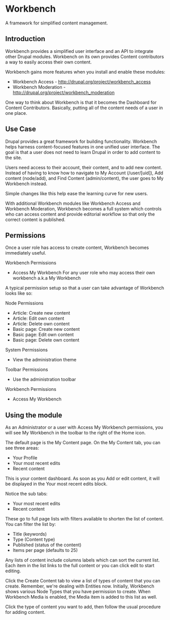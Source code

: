 Workbench
=========

A framework for simplified content management.

Introduction
----

Workbench provides a simplified user interface and an API to integrate other
Drupal modules.  Workbench on its own provides Content contributors a way to
easily access their own content.

Workbench gains more features when you install and enable these modules:

* Workbench Access - http://drupal.org/project/workbench_access
* Workbench Moderation - http://drupal.org/project/workbench_moderation

One way to think about Workbench is that it becomes the Dashboard for Content
Contributors.  Basically, putting all of the content needs of a user in one
place.


Use Case
----
Drupal provides a great framework for building functionality.  Workbench helps
harness content-focused features in one unified user interface.  The goal
is that a user does not need to learn Drupal in order to add content to the
site.

Users need access to their account, their content, and to add new content.
Instead of having to know how to navigate to My Account (/user/[uid]),
Add content (node/add), and Find Content (admin/content), the user goes to
My Workbench instead.

Simple changes like this help ease the learning curve for new users.

With additional Workbench modules like Workbench Access and Workbench
Moderation, Workbench becomes a full system which controls who can access
content and provide editorial workflow so that only the correct content is
published.


Permissions
----

Once a user role has access to create content, Workbench becomes
immediately useful.

Workbench Permissions

* Access My Workbench
  For any user role who may access their own workbench a.k.a My Workbench


A typical permission setup so that a user can take advantage of Workbench
looks like so:

Node Permissions
* Article: Create new content
* Article: Edit own content
* Article: Delete own content
* Basic page: Create new content
* Basic page: Edit own content
* Basic page: Delete own content

System Permissions
* View the administration theme

Toolbar Permissions
* Use the administration toolbar

Workbench Permissions
* Access My Workbench


Using the module
----

As an Administrator or a user with Access My Workbench permissions, you will
see My Workbench in the toolbar to the right of the Home icon.

The default page is the My Content page. On the My Content tab, you can see
three areas:

* Your Profile
* Your most recent edits
* Recent content

This is your content dashboard.  As soon as you Add or edit content, it will
be displayed in the Your most recent edits block.

Notice the sub tabs:

 - Your most recent edits
 - Recent content

These go to full page lists with filters available to shorten the list of
content.  You can filter the list by:

 - Title (keywords)
 - Type (Content type)
 - Published (status of the content)
 - Items per page (defaults to 25)

Any lists of content include columns labels which can sort the current list.
Each item in the list links to the full content or you can click edit to
start editing.

Click the Create Content tab to view a list of types of content that you can
create.  Remember, we're dealing with Entities now.  Initially, Workbench
shows various Node Types that you have permission to create.  When
Workbench Media is enabled, the Media item is added to this list as well.

Click the type of content you want to add, then follow the usual procedure for
adding content.

